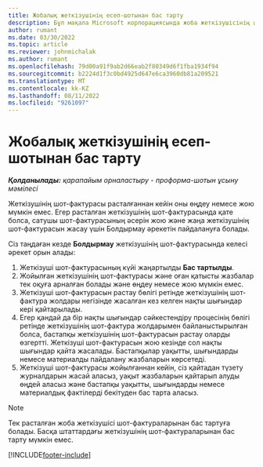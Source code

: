 ```yaml
---
title: Жобалық жеткізушінің есеп-шотынан бас тарту
description: Бұл мақала Microsoft корпорациясында жоба жеткізушісінің шот-фактурасынан қалай бас тарту керектігін түсіндіреді Dynamics 365 Project Operations және жоба жеткізушісінің шот-фактурасын жоюдың қаржылық әсері.
author: rumant
ms.date: 03/30/2022
ms.topic: article
ms.reviewer: johnmichalak
ms.author: rumant
ms.openlocfilehash: 79d00a91f9ab2d66eab2f80349d6f1fba1934f94
ms.sourcegitcommit: b2224d1f3c0bd4925d647e6ca3960db81a209521
ms.translationtype: MT
ms.contentlocale: kk-KZ
ms.lasthandoff: 08/11/2022
ms.locfileid: "9261097"
---
```

# <a name="cancel-a-project-vendor-invoice"></a>Жобалық жеткізушінің есеп-шотынан бас тарту

_**Қолданылады:** қарапайым орналастыру - проформа-шотын ұсыну мәмілесі_

Жеткізушінің шот-фактурасы расталғаннан кейін оны өңдеу немесе жою мүмкін емес. Егер расталған жеткізушінің шот-фактурасында қате болса, сатушы шот-фактурасының әсерін жою және жаңа жеткізушінің шот-фактурасын жасау үшін Болдырмау әрекетін пайдалануға болады.

Сіз таңдаған кезде **Болдырмау** жеткізушінің шот-фактурасында келесі әрекет орын алады:

1. Жеткізуші шот-фактурасының күйі жаңартылды **Бас тартылды**.
2. Жойылған жеткізушінің шот-фактурасы және оған қатысты жазбалар тек оқуға арналған болады және өңдеу немесе жою мүмкін емес.
3. Жеткізуші шот-фактурасын растау бөлігі ретінде жеткізушінің шот-фактура жолдары негізінде жасалған кез келген нақты шығындар кері қайтарылады.
4. Егер қандай да бір нақты шығындар сәйкестендіру процесінің бөлігі ретінде жеткізушінің шот-фактура жолдарымен байланыстырылған болса, бастапқы жеткізушінің шот-фактурасын растау оларды өзгертті. Жеткізуші шот-фактурасын жою кезінде сол нақты шығындар қайта жасалады. Бастапқылар уақытты, шығындарды немесе материалды пайдалану жазбаларын көрсетеді.
5. Жеткізуші шот-фактурасы жойылғаннан кейін, сіз қайтадан түзету журналдарын жасай аласыз, уақыт жазбаларын қайтарып алуды өңдей аласыз және бастапқы уақытты, шығындарды немесе материалдық фактілерді бекітуден бас тарта аласыз.

> [!NOTE]
> Тек расталған жоба жеткізушісі шот-фактураларынан бас тартуға болады. Басқа штаттардағы жеткізушінің шот-фактураларынан бас тарту мүмкін емес.

[!INCLUDE[footer-include](../../includes/footer-banner.md)]
